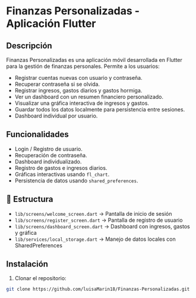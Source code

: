 # Finanzas Personalizadas - Aplicación Flutter

## Descripción
Finanzas Personalizadas es una aplicación móvil desarrollada en Flutter para la gestión de finanzas personales. Permite a los usuarios:

- Registrar cuentas nuevas con usuario y contraseña.
- Recuperar contraseña si se olvida.
- Registrar ingresos, gastos diarios y gastos hormiga.
- Ver un dashboard con un resumen financiero personalizado.
- Visualizar una gráfica interactiva de ingresos y gastos.
- Guardar todos los datos localmente para persistencia entre sesiones.
- Dashboard individual por usuario.

## Funcionalidades
- Login / Registro de usuario.
- Recuperación de contraseña.
- Dashboard individualizado.
- Registro de gastos e ingresos diarios.
- Gráficas interactivas usando `fl_chart`.
- Persistencia de datos usando `shared_preferences`.

## 📂 Estructura
- `lib/screens/welcome_screen.dart` → Pantalla de inicio de sesión
- `lib/screens/register_screen.dart` → Pantalla de registro de usuario
- `lib/screens/dashboard_screen.dart` → Dashboard con ingresos, gastos y gráfica
- `lib/services/local_storage.dart` → Manejo de datos locales con SharedPreferences

## Instalación
1. Clonar el repositorio:
```bash
git clone https://github.com/luisaMarin18/Finanzas-Personalizadas.git
